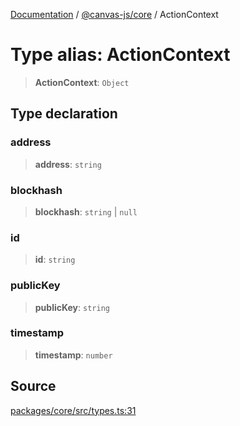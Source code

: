 [Documentation](../../../index.md) / [@canvas-js/core](../index.md) / ActionContext

# Type alias: ActionContext

> **ActionContext**: `Object`

## Type declaration

### address

> **address**: `string`

### blockhash

> **blockhash**: `string` \| `null`

### id

> **id**: `string`

### publicKey

> **publicKey**: `string`

### timestamp

> **timestamp**: `number`

## Source

[packages/core/src/types.ts:31](https://github.com/canvasxyz/canvas/blob/4c6b729f/packages/core/src/types.ts#L31)
